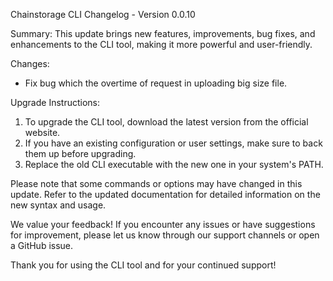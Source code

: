 Chainstorage CLI Changelog - Version 0.0.10

Summary:
This update brings new features, improvements, bug fixes, and enhancements to the CLI tool, making it more powerful and user-friendly.

Changes:
- Fix bug which the overtime of request in uploading big size file.

Upgrade Instructions:
1. To upgrade the CLI tool, download the latest version from the official website.
2. If you have an existing configuration or user settings, make sure to back them up before upgrading.
3. Replace the old CLI executable with the new one in your system's PATH.

Please note that some commands or options may have changed in this update. Refer to the updated documentation for detailed information on the new syntax and usage.

We value your feedback! If you encounter any issues or have suggestions for improvement, please let us know through our support channels or open a GitHub issue.

Thank you for using the CLI tool and for your continued support!